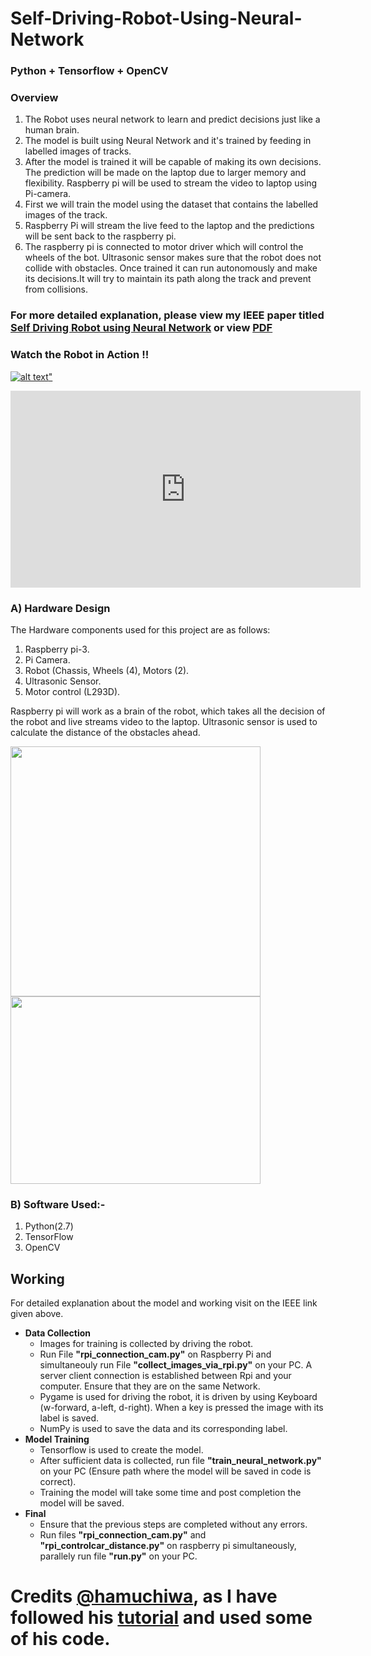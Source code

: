 # Self-Driving-Robot-Using-Neural-Network 
### Python + Tensorflow + OpenCV
### Overview
   1) The Robot uses neural network to learn and predict decisions just like a human brain.
   2) The model is built using Neural Network and it's trained by feeding in labelled images of tracks.
   3) After the model is trained it will be capable of making its own decisions. The prediction will be made on the laptop due to larger memory and flexibility. Raspberry pi will be used to stream the video to laptop using Pi-camera.
   4) First we will train the model using the dataset that contains the labelled images of the track.
   5) Raspberry Pi will stream the live feed to the laptop and the predictions will be sent back to the raspberry pi.
   6) The raspberry pi is connected to motor driver which will control the wheels of the bot. Ultrasonic sensor makes sure that the robot does not collide with obstacles. Once trained it can run autonomously and make its decisions.It will try to maintain its path along the track and prevent from collisions. 

### For more detailed explanation, please view my IEEE paper titled <a href="https://ieeexplore.ieee.org/document/8533870" target="_blank">Self Driving Robot using Neural Network</a> or view <a href="https://drive.google.com/file/d/1H88Ns1iP7Ow5b2O4E5hxdy6M_rmgmLdV/view?usp=sharing">PDF</a> 
    
### Watch the Robot in Action !!
<a href="https://youtu.be/ljr4xq2ozOs" target="_blank">![alt text](https://github.com/akshay1997feb/Self-Driving-Robot-Using-Neural-Network/blob/master/pic.png)"</a>

<iframe width="560" height="315" src="https://www.youtube.com/embed/ljr4xq2ozOs" title="YouTube video player" frameborder="0" allow="accelerometer; autoplay; clipboard-write; encrypted-media; gyroscope; picture-in-picture" allowfullscreen></iframe>

    
### A) Hardware Design
   The Hardware components used for this project are as follows:
    
   1. Raspberry pi-3.
   2. Pi Camera.
   3. Robot (Chassis, Wheels (4), Motors (2).
   4. Ultrasonic Sensor.
   5. Motor control (L293D).
    
   Raspberry pi will work as a brain of the robot, which takes all the decision of the robot and live streams video to the laptop. Ultrasonic sensor is used to calculate the distance of the obstacles ahead.
    



<img src="https://github.com/akshay1997feb/Self-Driving-Robot-Using-Neural-Network/blob/master/IMG_20180208_192412353.jpg" width="400" height="400">

<img src="https://github.com/akshay1997feb/Self-Driving-Robot-Using-Neural-Network/blob/master/pic2.png" width="400" height="300">



### B) Software Used:-
   1) Python(2.7)
   2) TensorFlow
   3) OpenCV

## Working
For detailed explanation about the model and working visit on the IEEE link given above.
* **Data Collection**
    * Images for training is collected by driving the robot.
    * Run File **"rpi_connection_cam.py"** on Raspberry Pi and simultaneouly run File **"collect_images_via_rpi.py"** on your PC. A server client connection is established between Rpi and your computer. Ensure that they are on the same Network.
    * Pygame is used for driving the robot, it is driven by using Keyboard (w-forward, a-left, d-right). When a key is pressed the image with its label is saved.
    * NumPy is used to save the data and its corresponding label.
* **Model Training**
    * Tensorflow is used to create the model.
    * After sufficient data is collected, run file **"train_neural_network.py"** on your PC (Ensure path where the model will be saved in code is correct).
    * Training the model will take some time and post completion the model will be saved.
* **Final**
    * Ensure that the previous steps are completed without any errors.
    * Run files **"rpi_connection_cam.py"** and **"rpi_controlcar_distance.py"** on raspberry pi simultaneously, parallely run file **"run.py"** on your PC.
 
 
 
 
# Credits <a href="https://github.com/hamuchiwa/">@hamuchiwa</a>, as I have followed his <a href="https://github.com/hamuchiwa/AutoRCCar">tutorial</a> and used some of his code.
